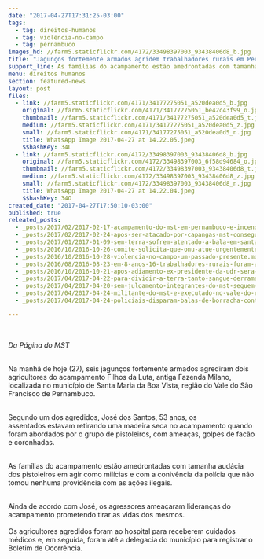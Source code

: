 ```yaml
---
date: "2017-04-27T17:31:25-03:00"
tags:
  - tag: direitos-humanos
  - tag: violência-no-campo
  - tag: pernambuco
images_hd: //farm5.staticflickr.com/4172/33498397003_93438406d8_b.jpg
title: "Jagunços fortemente armados agridem trabalhadores rurais em Pernambuco "
support_line: As famílias do acampamento estão amedrontadas com tamanha audácia dos pistoleiros em agir como milícias e com a conivência da polícia que não tomou nenhuma providência com as ações ilegais
menu: direitos humanos
section: featured-news
layout: post
files:
  - link: //farm5.staticflickr.com/4171/34177275051_a520dea0d5_b.jpg
    original: //farm5.staticflickr.com/4171/34177275051_be42c43f99_o.jpg
    thumbnail: //farm5.staticflickr.com/4171/34177275051_a520dea0d5_t.jpg
    medium: //farm5.staticflickr.com/4171/34177275051_a520dea0d5_z.jpg
    small: //farm5.staticflickr.com/4171/34177275051_a520dea0d5_n.jpg
    title: WhatsApp Image 2017-04-27 at 14.22.05.jpeg
    $$hashKey: 34L
  - link: //farm5.staticflickr.com/4172/33498397003_93438406d8_b.jpg
    original: //farm5.staticflickr.com/4172/33498397003_6f58d94684_o.jpg
    thumbnail: //farm5.staticflickr.com/4172/33498397003_93438406d8_t.jpg
    medium: //farm5.staticflickr.com/4172/33498397003_93438406d8_z.jpg
    small: //farm5.staticflickr.com/4172/33498397003_93438406d8_n.jpg
    title: WhatsApp Image 2017-04-27 at 14.22.04.jpeg
    $$hashKey: 34O
created_date: "2017-04-27T17:50:10-03:00"
published: true
releated_posts:
  - _posts/2017/02/2017-02-17-acampamento-do-mst-em-pernambuco-e-incendiado-por-capangas.md
  - _posts/2017/02/2017-02-24-apos-ser-atacado-por-capangas-mst-consegue-acordo-com-incra.md
  - _posts/2017/01/2017-01-09-sem-terra-sofrem-atentado-a-bala-em-santa-helena-de-goias.md
  - _posts/2016/10/2016-10-26-comite-solicita-que-onu-atue-urgentemente-contra-assassinatos-em-rondonia.md
  - _posts/2016/10/2016-10-28-violencia-no-campo-um-passado-presente.md
  - _posts/2016/08/2016-08-23-em-8-anos-16-trabalhadores-rurais-foram-assassinados-no-parana.md
  - _posts/2016/10/2016-10-21-apos-adiamento-ex-presidente-da-udr-sera-julgado-em-curitiba.md
  - _posts/2017/04/2017-04-22-para-dividir-a-terra-tanto-sangue-derramado-na-luta-por-um-pedaco-de-chao.md
  - _posts/2017/04/2017-04-20-sem-julgamento-integrantes-do-mst-seguem-presos-ha-mais-de-cinco-meses.md
  - _posts/2017/04/2017-04-24-militante-do-mst-e-executado-no-vale-do-rio-doce-minas-gerais.md
  - _posts/2017/04/2017-04-24-policiais-disparam-balas-de-borracha-contra-sem-terra-em-santa-catarina.md

---
```

<p>&nbsp;</p>

<p><em>Da P&aacute;gina do MST&nbsp;</em></p>

<p><br />
Na manh&atilde; de hoje (27), seis jagun&ccedil;os fortemente armados agrediram dois agricultores do acampamento Filhos da Luta, antiga Fazenda Milano, localizada no munic&iacute;pio de Santa Maria da Boa Vista, regi&atilde;o do Vale do S&atilde;o Francisco de Pernambuco.</p>

<p><br />
Segundo um dos agredidos,&nbsp;Jos&eacute; dos Santos, 53 anos, os assentados&nbsp;estavam retirando uma madeira seca no acampamento&nbsp;quando foram abordados por o grupo de pistoleiros, com amea&ccedil;as, golpes de fac&atilde;o e coronhadas.</p>

<p><br />
As fam&iacute;lias do acampamento est&atilde;o amedrontadas com tamanha aud&aacute;cia dos pistoleiros em agir como mil&iacute;cias e com a coniv&ecirc;ncia da pol&iacute;cia que n&atilde;o tomou&nbsp;nenhuma provid&ecirc;ncia com as a&ccedil;&otilde;es ilegais. &nbsp;</p>

<p><br />
Ainda de acordo com Jos&eacute;,&nbsp;os agressores amea&ccedil;aram lideran&ccedil;as do acampamento prometendo tirar as vidas dos mesmos.<br />
<br />
Os agricultores agredidos foram ao hospital para receberem cuidados m&eacute;dicos&nbsp;e, em seguida, foram&nbsp;at&eacute; a delegacia do munic&iacute;pio para registrar o Boletim de Ocorr&ecirc;ncia.</p>
